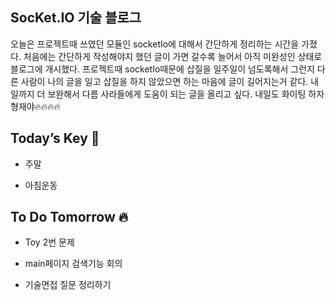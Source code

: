 ## SocKet.IO 기술 블로그  

오늘은 프로젝트때 쓰였던 모듈인 socketIo에 대해서 간단하게 정리하는 시간을 가졌다. 처음에는 간단하게 작성해야지 했던 글이 가면 갈수록 늘어서 아직 미완성인 상태로 블로그에 개시했다. 프로젝트때 socketIo때문에 삽질을 일주일이 넘도록해서 그런지 다른 사람이 나의 글을 일고 삽질을 하지 않았으면 하는 마음에 글이 길어지는거 같다. 내일까지 더 보완해서 다름 사라들에게 도움이 되는 글을 올리고 싶다.
내일도 화이팅 하자 형재야🔥🔥🔥🔥  

## Today’s Key 🔑  

- 주말

- 아침운동

## To Do Tomorrow 🔥

- Toy 2번 문제

- main페이지 검색기능 회의

- 기술면접 질문 정리하기
